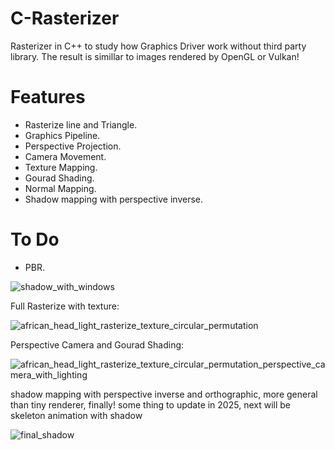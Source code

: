# C-Rasterizer
Rasterizer in C++ to study how Graphics Driver work without third party library. The result is simillar to images rendered by OpenGL or Vulkan!

# Features

- Rasterize line and Triangle.
- Graphics Pipeline.
- Perspective Projection.
- Camera Movement. 
- Texture Mapping.
- Gourad Shading.
- Normal Mapping.
- Shadow mapping with perspective inverse.
  
# To Do
- PBR.

![shadow_with_windows](https://github.com/user-attachments/assets/faa7b292-7d26-4031-9586-9cff8ec2c232)

  
Full Rasterize with texture:

![african_head_light_rasterize_texture_circular_permutation](https://github.com/AlerianEmperor/C-Rasterizer/assets/93391908/c3a0cb06-42f1-438b-92e9-345b18903253)


Perspective Camera and Gourad Shading:  

![african_head_light_rasterize_texture_circular_permutation_perspective_camera_with_lighting](https://github.com/AlerianEmperor/C-Rasterizer/assets/93391908/ce6977af-779f-41d6-9827-ed7db27427e2)

shadow mapping with perspective inverse and orthographic, more general than tiny renderer, finally! some thing to update in 2025, next will be skeleton animation with shadow

![final_shadow](https://github.com/user-attachments/assets/53c42113-0f06-49a7-83bb-47e15a2a1465)
